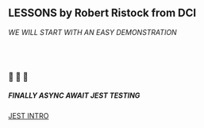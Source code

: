 ## LESSONS by Robert Ristock from DCI

_WE WILL START WITH AN EASY DEMONSTRATION_

<br>
<br>

### 🌻 🌻 🌻

##### FINALLY ASYNC AWAIT JEST TESTING

[JEST INTRO](docs/JEST-4_promises.md)
